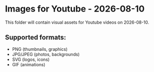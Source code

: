 # Images for Youtube - 2026-08-10

This folder will contain visual assets for Youtube videos on 2026-08-10.

## Supported formats:
- PNG (thumbnails, graphics)
- JPG/JPEG (photos, backgrounds)
- SVG (logos, icons)
- GIF (animations)
